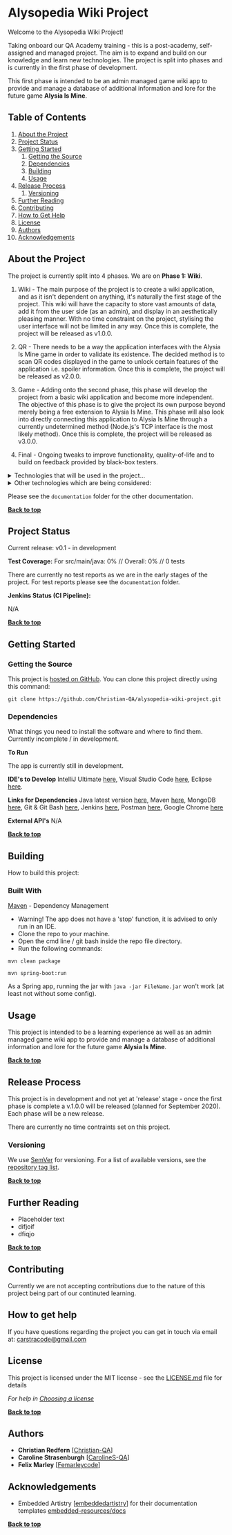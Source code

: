 # Alysopedia Wiki Project

Welcome to the Alysopedia Wiki Project!

Taking onboard our QA Academy training - this is a post-academy, self-assigned and managed project. The aim is to expand and build on our knowledge and learn new technologies. The project is split into phases and is currently in the first phase of development.

This first phase is intended to be an admin managed game wiki app to provide and manage a database of additional information and lore for the future game **Alysia Is Mine**.

## Table of Contents
1. [About the Project](#about-the-project)
1. [Project Status](#project-status)
1. [Getting Started](#getting-started)
    1. [Getting the Source](#getting-the-source)
    1. [Dependencies](#dependencies)
    1. [Building](#building)
    1. [Usage](#usage)
1. [Release Process](#release-process)
    1. [Versioning](#versioning)
1. [Further Reading](#further-reading)
1. [Contributing](#contributing)
1. [How to Get Help](#how-to-get-help)
1. [License](#license)
1. [Authors](#authors)
1. [Acknowledgements](#acknowledgements)

## About the Project

The project is currently split into 4 phases. We are on **Phase 1: Wiki**.

1. Wiki - The main purpose of the project is to create a wiki application, and as it isn't dependent on anything, it's naturally the first stage of the project. This wiki will have the capacity to store vast amounts of data, add it from the user side (as an admin), and display in an aesthetically pleasing manner. With no time constraint on the project, stylising the user interface will not be limited in any way. Once this is complete, the project will be released as v1.0.0.

2. QR - There needs to be a way the application interfaces with the Alysia Is Mine game in order to validate its existence. The decided method is to scan QR codes displayed in the game to unlock certain features of the application i.e. spoiler information. Once this is complete, the project will be released as v2.0.0.

3. Game - Adding onto the second phase, this phase will develop the project from a basic wiki application and become more independent. The objective of this phase is to give the project its own purpose beyond merely being a free extension to Alysia Is Mine. This phase will also look into directly connecting this application to Alysia Is Mine through a currently undetermined method (Node.js's TCP interface is the most likely method). Once this is complete, the project will be released as v3.0.0.

4. Final - Ongoing tweaks to improve functionality, quality-of-life and to build on feedback provided by black-box testers.


<details>
<summary>Technologies that will be used in the project...</summary>

- Version Control System: Git 
- Source Code Management: GitHub 
- Kanban Board: GitHub Boards  
- Database Management System: MongoDB (local for now)
- Back-End Programming Language: Java 
- API Development Platform: Spring  
- Front-End Web Technologies: HTML, CSS, JavaScript, Axios
- Build Tool: Maven 
- Unit Testing: Junit / TestNG, Mockito 
- Integration Testing: Cucumber-Selenium 
- Test Reporting: Surefire / ExtentReports 
- CI Server: Jenkins 
- Static Analysis: SonarQube

</details>

<details>
<summary>Other technologies which are being considered:</summary>

Front-End Web Technologies: Phaser, React
Security Technologies: Spring Security, bcrypt
Cloud Technology: AWS / Azure
Load Testing: JMeter
Other: GameMaker Studios 2, Node.js

</details>

Please see the `documentation` folder for the other documentation.


**[Back to top](#table-of-contents)**

## Project Status 
Current release: v0.1 - in development

**Test Coverage:** For src/main/java: 0% // Overall: 0% // 0 tests

There are currently no test reports as we are in the early stages of the project.
For test reports please see the `documentation` folder.

**Jenkins Status (CI Pipeline):**

N/A


**[Back to top](#table-of-contents)**

## Getting Started

### Getting the Source

This project is [hosted on GitHub](https://github.com/Christian-QA/alysopedia-wiki-project). You can clone this project directly using this command:

```
git clone https://github.com/Christian-QA/alysopedia-wiki-project.git
```
### Dependencies
What things you need to install the software and where to find them. Currently incomplete / in development.

**To Run**

The app is currently still in development.

**IDE's to Develop**
IntelliJ Ultimate [here](https://www.jetbrains.com/idea/download/#section=windows),
Visual Studio Code [here](https://code.visualstudio.com/Download),
Eclipse [here](https://www.eclipse.org/downloads/).

**Links for Dependencies**
Java latest version [here](https://www.oracle.com/java/technologies/javase-downloads.html#JDK14),
Maven [here](https://maven.apache.org/),
MongoDB [here](https://www.mongodb.com/what-is-mongodb),
Git & Git Bash [here](https://git-scm.com/downloads),
Jenkins [here](https://jenkins.io/download/),
Postman [here](https://www.postman.com/downloads/),
Google Chrome [here](https://www.google.com/chrome/)

**External API's**
N/A

**[Back to top](#table-of-contents)**
## Building

How to build this project: 

### Built With

[Maven](https://maven.apache.org/) - Dependency Management

* Warning! The app does not have a 'stop' function, it is advised to only run in an IDE.
* Clone the repo to your machine.
* Open the cmd line / git bash inside the repo file directory.
* Run the following commands:

``` mvn clean package ```

``` mvn spring-boot:run ```

As a Spring app, running the jar with `java -jar FileName.jar` won't work (at least not without some config).

<!--
### Running the tests

The easiest way to run all our existing tests is to right click on `test/java/com.qa.alysopedia` in your IDE and select `Run tests in 'com.qa.alysopedia'` or `Run tests in 'com.qa.alysopedia' with Coverage`

![Run All Tests](https://i.imgur.com/RSGswss.png)

**[Back to top](#table-of-contents)**

#### User acceptance Tests (with Selenium)
Selenium uses the `chromedriver.exe` to run automated tests mocking use of the front-end. You should check that the driver you use matches your version of chrome. Get versions [here](http://chromedriver.chromium.org/).

We have included the `extent-report.xml` and dependencies required to get easy to read test reports in the form of html files.

There are examples of the tests in this project. You can run them like you would run unit tests.

Or take a look at this [selenium-testing](https://github.com/CarolineS-QA/selenium-testing) repo which has other examples.

#### Static analysis
Sonarqube is used for static analysis. We used it to see how well my code conformed to an industry standard, the amount of coverage for my tests, and also highlighting bugs and security warnings.

```
mvn clean package
sonar:sonar -Dsonar.host.url=http://YourVMForSonarQubeIP:PORT/ -Dsonar.login.admin=admin -Dsonar.password=admin
```
![SonarQube example](https://i.imgur.com/zFF3c7m.png)

**[Back to top](#table-of-contents)**
## Installation

Installing Demo

How to get a development environment running:

* Clone the repo to your machine. (fork it first if you want to make changes for yourself).
* Open git bash (git should already be initalised if you clone it otherwise use `git init`).
* It's recommended that you start making changes on a new branch `git checkout -b NAME-OF-YOUR-BRANCH`
* Open as an existing maven project in the IDE of your choice
* You'll probably want to check the **application.properties** file in `src/main/resources` first
* You can change the database connection details and port the web app is hosted on here
* Once configured, you can start developing!
* Find the `App` file in `src/main/java/com.qa.alysopedia`
* There should be an option to `run` the application


Example of getting some data out of the system with Postman:

![Postman createUser](https://i.imgur.com/xerOh0B.jpg)

On localhost:8181 page:
![Development web interface](https://i.imgur.com/kHuocmT.jpg)



Remember you can `Ctrl + Shift + I` to inspect and reach the developer's console.

**[Back to top](#table-of-contents)**
-->

## Usage

This project is intended to be a learning experience as well as an admin managed game wiki app to provide and manage a database of additional information and lore for the future game **Alysia Is Mine**.

**[Back to top](#table-of-contents)**

## Release Process

This project is in development and not yet at 'release' stage - once the first phase is complete a v.1.0.0 will be released (planned for September 2020). Each phase will be a new release.

There are currently no time contraints set on this project.

### Versioning

We use [SemVer](http://semver.org/) for versioning. For a list of available versions, see the [repository tag list](https://github.com/Christian-QA/alysopedia-wiki-project/tags).

**[Back to top](#table-of-contents)**

## Further Reading
- Placeholder text
- difjoif
- dfiqjo

**[Back to top](#table-of-contents)**

## Contributing

Currently we are not accepting contributions due to the nature of this project being part of our continuted learning.

<!-- Please review [CONTRIBUTING.md](docs/CONTRIBUTING.md) for details on our code of conduct and development process (this is currently in development). -->

## How to get help

If you have questions regarding the project you can get in touch via email at: carstracode@gmail.com

## License

This project is licensed under the MIT license - see the [LICENSE.md](LICENSE.md) file for details 

*For help in [Choosing a license](https://choosealicense.com/)*

**[Back to top](#table-of-contents)**

## Authors

* **Christian Redfern** [[Christian-QA](https://github.com/Christian-QA)]
* **Caroline Strasenburgh** [[CarolineS-QA](https://github.com/CarolineS-QA)]
* **Felix Marley** [[Femarleycode](https://github.com/Femarleycode)]
<!--* **Luke Smyth-osbourne** [[sosbourneQA](https://github.com/sosbourneQA)]
-->

## Acknowledgements

* Embedded Artistry [[embeddedartistry](https://github.com/embeddedartistry)] for their documentation templates [embedded-resources/docs](https://github.com/embeddedartistry/embedded-resources/tree/master/docs)

**[Back to top](#table-of-contents)**

